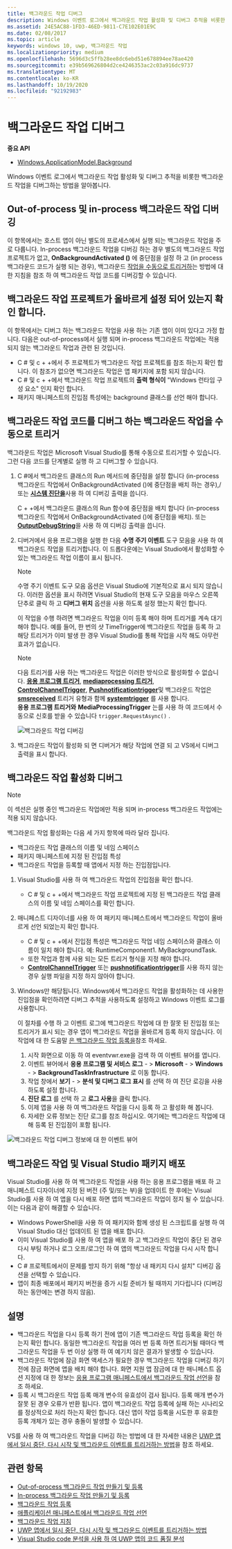 ```yaml
---
title: 백그라운드 작업 디버그
description: Windows 이벤트 로그에서 백그라운드 작업 활성화 및 디버그 추적을 비롯한 백그라운드 작업을 디버그하는 방법을 알아봅니다.
ms.assetid: 24E5AC88-1FD3-46ED-9811-C7E102E01E9C
ms.date: 02/08/2017
ms.topic: article
keywords: windows 10, uwp, 백그라운드 작업
ms.localizationpriority: medium
ms.openlocfilehash: 5696d3c5ffb28ee8dc6ebd51e678894ee78ae420
ms.sourcegitcommit: e39b569626804d2ce4246353ac2c03a916dc9737
ms.translationtype: MT
ms.contentlocale: ko-KR
ms.lasthandoff: 10/19/2020
ms.locfileid: "92192983"
---
```

# <a name="debug-a-background-task"></a>백그라운드 작업 디버그


**중요 API**
-   [Windows.ApplicationModel.Background](/uwp/api/Windows.ApplicationModel.Background)

Windows 이벤트 로그에서 백그라운드 작업 활성화 및 디버그 추적을 비롯한 백그라운드 작업을 디버그하는 방법을 알아봅니다.

## <a name="debugging-out-of-process-vs-in-process-background-tasks"></a>Out-of-process 및 in-process 백그라운드 작업 디버깅
이 항목에서는 호스트 앱이 아닌 별도의 프로세스에서 실행 되는 백그라운드 작업을 주로 다룹니다. In-process 백그라운드 작업을 디버깅 하는 경우 별도의 백그라운드 작업 프로젝트가 없고, **OnBackgroundActivated ()** 에 중단점을 설정 하 고 (in process 백그라운드 코드가 실행 되는 경우), 백그라운드 [작업을 수동으로 트리거하](#trigger-background-tasks-manually-to-debug-background-task-code)는 방법에 대 한 지침을 참조 하 여 백그라운드 작업 코드를 디버깅할 수 있습니다.

## <a name="make-sure-the-background-task-project-is-set-up-correctly"></a>백그라운드 작업 프로젝트가 올바르게 설정 되어 있는지 확인 합니다.

이 항목에서는 디버그 하는 백그라운드 작업을 사용 하는 기존 앱이 이미 있다고 가정 합니다. 다음은 out-of-process에서 실행 되며 in-process 백그라운드 작업에는 적용 되지 않는 백그라운드 작업과 관련 된 것입니다.

-   C # 및 c + +에서 주 프로젝트가 백그라운드 작업 프로젝트를 참조 하는지 확인 합니다. 이 참조가 없으면 백그라운드 작업은 앱 패키지에 포함 되지 않습니다.
-   C # 및 c + +에서 백그라운드 작업 프로젝트의 **출력 형식이** "Windows 런타임 구성 요소" 인지 확인 합니다.
-   패키지 매니페스트의 진입점 특성에는 background 클래스를 선언 해야 합니다.

## <a name="trigger-background-tasks-manually-to-debug-background-task-code"></a>백그라운드 작업 코드를 디버그 하는 백그라운드 작업을 수동으로 트리거

백그라운드 작업은 Microsoft Visual Studio를 통해 수동으로 트리거할 수 있습니다. 그런 다음 코드를 단계별로 실행 하 고 디버그할 수 있습니다.

1.  C #에서 백그라운드 클래스의 Run 메서드에 중단점을 설정 합니다 (in-process 백그라운드 작업에서 OnBackgroundActivated ()에 중단점을 배치 하는 경우),/또는 [**시스템 진단을**](/dotnet/api/system.diagnostics)사용 하 여 디버깅 출력을 씁니다.

    C + +에서 백그라운드 클래스의 Run 함수에 중단점을 배치 합니다 (in-process 백그라운드 작업에서 OnBackgroundActivated ()에 중단점을 배치). 또는 [**OutputDebugString**](/windows/desktop/api/debugapi/nf-debugapi-outputdebugstringw)을 사용 하 여 디버깅 출력을 씁니다.

2.  디버거에서 응용 프로그램을 실행 한 다음 **수명 주기 이벤트** 도구 모음을 사용 하 여 백그라운드 작업을 트리거합니다. 이 드롭다운에는 Visual Studio에서 활성화할 수 있는 백그라운드 작업 이름이 표시 됩니다.

    > [!NOTE]
    > 수명 주기 이벤트 도구 모음 옵션은 Visual Studio에 기본적으로 표시 되지 않습니다. 이러한 옵션을 표시 하려면 Visual Studio의 현재 도구 모음을 마우스 오른쪽 단추로 클릭 하 고 **디버그 위치** 옵션을 사용 하도록 설정 했는지 확인 합니다.

    이 작업을 수행 하려면 백그라운드 작업을 이미 등록 해야 하며 트리거를 계속 대기 해야 합니다. 예를 들어, 한 번의 샷 TimeTrigger에 백그라운드 작업을 등록 하 고 해당 트리거가 이미 발생 한 경우 Visual Studio를 통해 작업을 시작 해도 아무런 효과가 없습니다.

    > [!Note]
    > 다음 트리거를 사용 하는 백그라운드 작업은 이러한 방식으로 활성화할 수 없습니다. [**응용 프로그램 트리거**](/uwp/api/windows.applicationmodel.background.applicationtrigger), [**mediaprocessing 트리거**](/uwp/api/windows.applicationmodel.background.mediaprocessingtrigger), [**ControlChannelTrigger**](/uwp/api/Windows.Networking.Sockets.ControlChannelTrigger), [**Pushnotificationtrigger**](/uwp/api/Windows.ApplicationModel.Background.PushNotificationTrigger)및 백그라운드 작업은 [**smsreceived**](/uwp/api/Windows.ApplicationModel.Background.SystemTriggerType) 트리거 유형과 함께 [**systemtrigger**](/uwp/api/Windows.ApplicationModel.Background.SystemTrigger) 를 사용 합니다.  
    > **응용 프로그램 트리거와** **MediaProcessingTrigger** 는를 사용 하 여 코드에서 수동으로 신호를 받을 수 있습니다 `trigger.RequestAsync()` .

    ![백그라운드 작업 디버깅](images/debugging-activation.png)

3.  백그라운드 작업이 활성화 되 면 디버거가 해당 작업에 연결 되 고 VS에서 디버그 출력을 표시 합니다.

## <a name="debug-background-task-activation"></a>백그라운드 작업 활성화 디버그

> [!NOTE]
> 이 섹션은 실행 중인 백그라운드 작업에만 적용 되며 in-process 백그라운드 작업에는 적용 되지 않습니다.

백그라운드 작업 활성화는 다음 세 가지 항목에 따라 달라 집니다.

-   백그라운드 작업 클래스의 이름 및 네임 스페이스
-   패키지 매니페스트에 지정 된 진입점 특성
-   백그라운드 작업을 등록할 때 앱에서 지정 하는 진입점입니다.

1.  Visual Studio를 사용 하 여 백그라운드 작업의 진입점을 확인 합니다.

    -   C # 및 c + +에서 백그라운드 작업 프로젝트에 지정 된 백그라운드 작업 클래스의 이름 및 네임 스페이스를 확인 합니다.

2.  매니페스트 디자이너를 사용 하 여 패키지 매니페스트에서 백그라운드 작업이 올바르게 선언 되었는지 확인 합니다.

    -   C # 및 c + +에서 진입점 특성은 백그라운드 작업 네임 스페이스와 클래스 이름이 일치 해야 합니다. 예: RuntimeComponent1. MyBackgroundTask.
    -   또한 작업과 함께 사용 되는 모든 트리거 형식을 지정 해야 합니다.
    -   [**ControlChannelTrigger**](/uwp/api/Windows.Networking.Sockets.ControlChannelTrigger) 또는 [**pushnotificationtrigger**](/uwp/api/Windows.ApplicationModel.Background.PushNotificationTrigger)를 사용 하지 않는 경우 실행 파일을 지정 하지 않아야 합니다.

3.  Windows만 해당됩니다. Windows에서 백그라운드 작업을 활성화하는 데 사용한 진입점을 확인하려면 디버그 추적을 사용하도록 설정하고 Windows 이벤트 로그를 사용합니다.

    이 절차를 수행 하 고 이벤트 로그에 백그라운드 작업에 대 한 잘못 된 진입점 또는 트리거가 표시 되는 경우 앱이 백그라운드 작업을 올바르게 등록 하지 않습니다. 이 작업에 대 한 도움말 [은 백그라운드 작업 등록을](register-a-background-task.md)참조 하세요.

    1.  시작 화면으로 이동 하 여 eventvwr.exe을 검색 하 여 이벤트 뷰어를 엽니다.
    2.  이벤트 뷰어에서 **응용 프로그램 및 서비스 로그**  - &gt; **Microsoft**  - &gt; **Windows**  - &gt; **BackgroundTaskInfrastructure** 로 이동 합니다.
    3.  작업 창에서 **보기**  - &gt; **분석 및 디버그 로그 표시** 를 선택 하 여 진단 로깅을 사용 하도록 설정 합니다.
    4.  **진단 로그** 를 선택 하 고 **로그 사용**을 클릭 합니다.
    5.  이제 앱을 사용 하 여 백그라운드 작업을 다시 등록 하 고 활성화 해 봅니다.
    6.  자세한 오류 정보는 진단 로그를 참조 하십시오. 여기에는 백그라운드 작업에 대해 등록 된 진입점이 포함 됩니다.

![백그라운드 작업 디버그 정보에 대 한 이벤트 뷰어](images/event-viewer.png)

## <a name="background-tasks-and-visual-studio-package-deployment"></a>백그라운드 작업 및 Visual Studio 패키지 배포

Visual Studio를 사용 하 여 백그라운드 작업을 사용 하는 응용 프로그램을 배포 하 고 매니페스트 디자이너에 지정 된 버전 (주 및/또는 부)을 업데이트 한 후에는 Visual Studio를 사용 하 여 앱을 다시 배포 하면 앱의 백그라운드 작업이 정지 될 수 있습니다. 이는 다음과 같이 해결할 수 있습니다.

-   Windows PowerShell을 사용 하 여 패키지와 함께 생성 된 스크립트를 실행 하 여 Visual Studio 대신 업데이트 된 앱을 배포 합니다.
-   이미 Visual Studio를 사용 하 여 앱을 배포 하 고 백그라운드 작업이 중단 된 경우 다시 부팅 하거나 로그 오프/로그인 하 여 앱의 백그라운드 작업을 다시 시작 합니다.
-   C # 프로젝트에서이 문제를 방지 하기 위해 "항상 내 패키지 다시 설치" 디버깅 옵션을 선택할 수 있습니다.
-   앱이 최종 배포에서 패키지 버전을 증가 시킬 준비가 될 때까지 기다립니다 (디버깅 하는 동안에는 변경 하지 않음).

## <a name="remarks"></a>설명

-   백그라운드 작업을 다시 등록 하기 전에 앱이 기존 백그라운드 작업 등록을 확인 하는지 확인 합니다. 동일한 백그라운드 작업을 여러 번 등록 하면 트리거될 때마다 백그라운드 작업을 두 번 이상 실행 하 여 예기치 않은 결과가 발생할 수 있습니다.
-   백그라운드 작업에 잠금 화면 액세스가 필요한 경우 백그라운드 작업을 디버깅 하기 전에 잠금 화면에 앱을 배치 해야 합니다. 화면 지원 앱 잠금에 대 한 매니페스트 옵션 지정에 대 한 정보는 [응용 프로그램 매니페스트에서 백그라운드 작업 선언](declare-background-tasks-in-the-application-manifest.md)을 참조 하세요.
-   등록 시 백그라운드 작업 등록 매개 변수의 유효성이 검사 됩니다. 등록 매개 변수가 잘못 된 경우 오류가 반환 됩니다. 앱이 백그라운드 작업 등록에 실패 하는 시나리오를 정상적으로 처리 하는지 확인 합니다. 대신 앱이 작업 등록을 시도한 후 유효한 등록 개체가 있는 경우 충돌이 발생할 수 있습니다.

VS를 사용 하 여 백그라운드 작업을 디버깅 하는 방법에 대 한 자세한 내용은 [UWP 앱에서 일시 중단, 다시 시작 및 백그라운드 이벤트를 트리거하는 방법](/visualstudio/debugger/how-to-trigger-suspend-resume-and-background-events-for-windows-store-apps-in-visual-studio)을 참조 하세요.

## <a name="related-topics"></a>관련 항목

* [Out-of-process 백그라운드 작업 만들기 및 등록](create-and-register-a-background-task.md)
* [In-process 백그라운드 작업 만들기 및 등록](create-and-register-an-inproc-background-task.md)
* [백그라운드 작업 등록](register-a-background-task.md)
* [애플리케이션 매니페스트에서 백그라운드 작업 선언](declare-background-tasks-in-the-application-manifest.md)
* [백그라운드 작업 지침](guidelines-for-background-tasks.md)
* [UWP 앱에서 일시 중단, 다시 시작 및 백그라운드 이벤트를 트리거하는 방법](/visualstudio/debugger/how-to-trigger-suspend-resume-and-background-events-for-windows-store-apps-in-visual-studio)
* [Visual Studio code 분석을 사용 하 여 UWP 앱의 코드 품질 분석](/visualstudio/test/analyze-the-code-quality-of-store-apps-using-visual-studio-static-code-analysis?view=vs-2015)

 

 